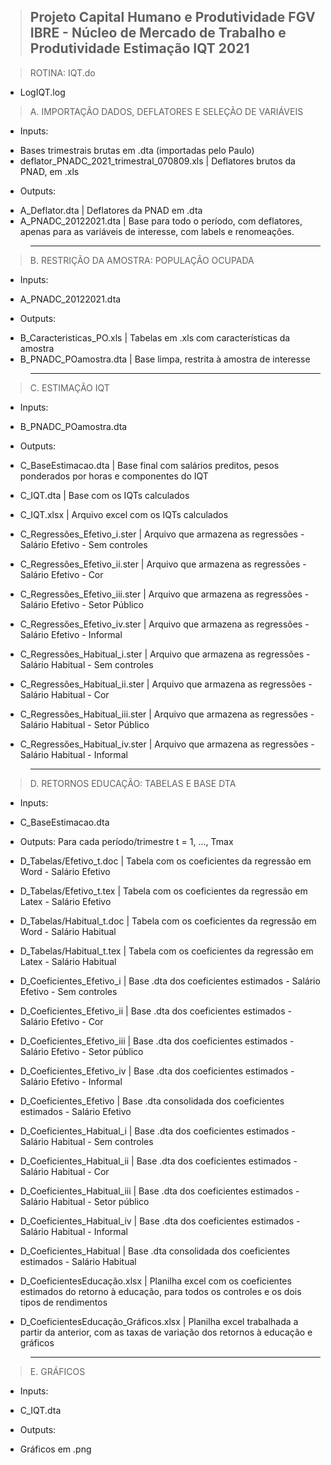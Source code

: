 > Projeto Capital Humano e Produtividade
> FGV IBRE - Núcleo de Mercado de Trabalho e Produtividade
> Estimação IQT
> 2021
> ---------------------------------------------------------


> ROTINA: IQT.do 
  - LogIQT.log

> A. IMPORTAÇÃO DADOS, DEFLATORES E SELEÇÃO DE VARIÁVEIS
  * Inputs:
   - Bases trimestrais brutas em .dta (importadas pelo Paulo)
   - deflator_PNADC_2021_trimestral_070809.xls   | Deflatores brutos da PNAD, em .xls

  * Outputs:
   - A_Deflator.dta                              | Deflatores da PNAD em .dta
   - A_PNADC_20122021.dta                        | Base para todo o período, com deflatores, apenas para as variáveis de interesse, com labels e renomeações. 


> ---------------------------------------------------------

> B. RESTRIÇÃO DA AMOSTRA: POPULAÇÃO OCUPADA
  * Inputs:
   - A_PNADC_20122021.dta                        

  * Outputs:
   - B_Caracteristicas_PO.xls                     | Tabelas em .xls com características da amostra
   - B_PNADC_POamostra.dta                        | Base limpa, restrita à amostra de interesse


> ---------------------------------------------------------

> C. ESTIMAÇÃO IQT
  * Inputs:
   - B_PNADC_POamostra.dta

  * Outputs:
   - C_BaseEstimacao.dta                          | Base final com salários preditos, pesos ponderados por horas e componentes do IQT 
   - C_IQT.dta                                    | Base com os IQTs calculados
   - C_IQT.xlsx                                   | Arquivo excel com os IQTs calculados
   
   - C_Regressões_Efetivo_i.ster                  | Arquivo que armazena as regressões - Salário Efetivo - Sem controles
   - C_Regressões_Efetivo_ii.ster                 | Arquivo que armazena as regressões - Salário Efetivo - Cor
   - C_Regressões_Efetivo_iii.ster                | Arquivo que armazena as regressões - Salário Efetivo - Setor Público
   - C_Regressões_Efetivo_iv.ster                 | Arquivo que armazena as regressões - Salário Efetivo - Informal

   - C_Regressões_Habitual_i.ster                 | Arquivo que armazena as regressões - Salário Habitual - Sem controles
   - C_Regressões_Habitual_ii.ster                | Arquivo que armazena as regressões - Salário Habitual - Cor
   - C_Regressões_Habitual_iii.ster               | Arquivo que armazena as regressões - Salário Habitual - Setor Público
   - C_Regressões_Habitual_iv.ster                | Arquivo que armazena as regressões - Salário Habitual - Informal


> ---------------------------------------------------------

> D. RETORNOS EDUCAÇÃO: TABELAS E BASE DTA
  * Inputs:
   - C_BaseEstimacao.dta

  * Outputs:
  Para cada período/trimestre t =  1, ..., Tmax
   - D_Tabelas/Efetivo_t.doc                      | Tabela com os coeficientes da regressão em Word - Salário Efetivo
   - D_Tabelas/Efetivo_t.tex                      | Tabela com os coeficientes da regressão em Latex - Salário Efetivo
   - D_Tabelas/Habitual_t.doc                     | Tabela com os coeficientes da regressão em Word - Salário Habitual
   - D_Tabelas/Habitual_t.tex                     | Tabela com os coeficientes da regressão em Latex - Salário Habitual
  

   - D_Coeficientes_Efetivo_i                     | Base .dta dos coeficientes estimados - Salário Efetivo - Sem controles 
   - D_Coeficientes_Efetivo_ii                    | Base .dta dos coeficientes estimados - Salário Efetivo - Cor
   - D_Coeficientes_Efetivo_iii                   | Base .dta dos coeficientes estimados - Salário Efetivo - Setor público
   - D_Coeficientes_Efetivo_iv                    | Base .dta dos coeficientes estimados - Salário Efetivo - Informal

   - D_Coeficientes_Efetivo                       | Base .dta consolidada dos coeficientes estimados - Salário Efetivo 


   - D_Coeficientes_Habitual_i                    | Base .dta dos coeficientes estimados - Salário Habitual - Sem controles 
   - D_Coeficientes_Habitual_ii                   | Base .dta dos coeficientes estimados - Salário Habitual - Cor
   - D_Coeficientes_Habitual_iii                  | Base .dta dos coeficientes estimados - Salário Habitual - Setor público
   - D_Coeficientes_Habitual_iv                   | Base .dta dos coeficientes estimados - Salário Habitual - Informal

   - D_Coeficientes_Habitual                      | Base .dta consolidada dos coeficientes estimados - Salário Habitual 


   - D_CoeficientesEducação.xlsx                  | Planilha excel com os coeficientes estimados do retorno à educação, para todos os controles e os dois tipos de rendimentos
   - D_CoeficientesEducação_Gráficos.xlsx         | Planilha excel trabalhada a partir da anterior, com as taxas de variação dos retornos à educação e gráficos


> ---------------------------------------------------------

> E. GRÁFICOS
  * Inputs:
   - C_IQT.dta

  * Outputs:
   - Gráficos em .png
